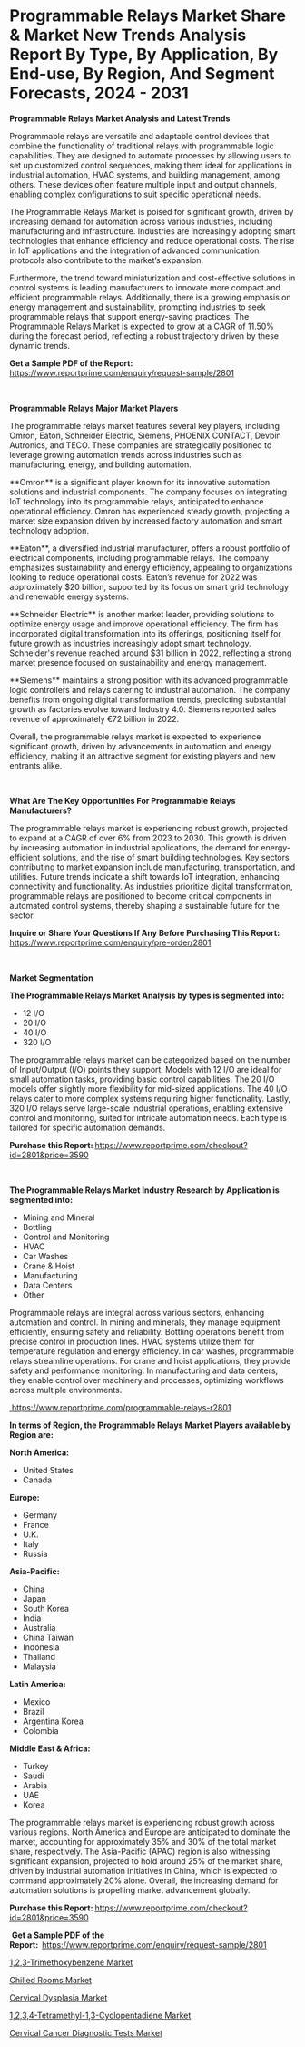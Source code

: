 <p><h1>Programmable Relays Market Share & Market New Trends Analysis Report By Type, By Application, By End-use, By Region, And Segment Forecasts, 2024 - 2031</h1></p><p><strong>Programmable Relays Market Analysis and Latest Trends</strong></p>
<p><p>Programmable relays are versatile and adaptable control devices that combine the functionality of traditional relays with programmable logic capabilities. They are designed to automate processes by allowing users to set up customized control sequences, making them ideal for applications in industrial automation, HVAC systems, and building management, among others. These devices often feature multiple input and output channels, enabling complex configurations to suit specific operational needs.</p><p>The Programmable Relays Market is poised for significant growth, driven by increasing demand for automation across various industries, including manufacturing and infrastructure. Industries are increasingly adopting smart technologies that enhance efficiency and reduce operational costs. The rise in IoT applications and the integration of advanced communication protocols also contribute to the market’s expansion. </p><p>Furthermore, the trend toward miniaturization and cost-effective solutions in control systems is leading manufacturers to innovate more compact and efficient programmable relays. Additionally, there is a growing emphasis on energy management and sustainability, prompting industries to seek programmable relays that support energy-saving practices. The Programmable Relays Market is expected to grow at a CAGR of 11.50% during the forecast period, reflecting a robust trajectory driven by these dynamic trends.</p></p>
<p><strong>Get a Sample PDF of the Report:&nbsp;</strong> <a href="https://www.reportprime.com/enquiry/request-sample/2801">https://www.reportprime.com/enquiry/request-sample/2801</a></p>
<p>&nbsp;</p>
<p><strong>Programmable Relays Major Market Players</strong></p>
<p><p>The programmable relays market features several key players, including Omron, Eaton, Schneider Electric, Siemens, PHOENIX CONTACT, Devbin Autronics, and TECO. These companies are strategically positioned to leverage growing automation trends across industries such as manufacturing, energy, and building automation.</p><p>**Omron** is a significant player known for its innovative automation solutions and industrial components. The company focuses on integrating IoT technology into its programmable relays, anticipated to enhance operational efficiency. Omron has experienced steady growth, projecting a market size expansion driven by increased factory automation and smart technology adoption.</p><p>**Eaton**, a diversified industrial manufacturer, offers a robust portfolio of electrical components, including programmable relays. The company emphasizes sustainability and energy efficiency, appealing to organizations looking to reduce operational costs. Eaton’s revenue for 2022 was approximately $20 billion, supported by its focus on smart grid technology and renewable energy systems.</p><p>**Schneider Electric** is another market leader, providing solutions to optimize energy usage and improve operational efficiency. The firm has incorporated digital transformation into its offerings, positioning itself for future growth as industries increasingly adopt smart technology. Schneider's revenue reached around $31 billion in 2022, reflecting a strong market presence focused on sustainability and energy management.</p><p>**Siemens** maintains a strong position with its advanced programmable logic controllers and relays catering to industrial automation. The company benefits from ongoing digital transformation trends, predicting substantial growth as factories evolve toward Industry 4.0. Siemens reported sales revenue of approximately €72 billion in 2022.</p><p>Overall, the programmable relays market is expected to experience significant growth, driven by advancements in automation and energy efficiency, making it an attractive segment for existing players and new entrants alike.</p></p>
<p>&nbsp;</p>
<p><strong>What Are The Key Opportunities For Programmable Relays Manufacturers?</strong></p>
<p><p>The programmable relays market is experiencing robust growth, projected to expand at a CAGR of over 6% from 2023 to 2030. This growth is driven by increasing automation in industrial applications, the demand for energy-efficient solutions, and the rise of smart building technologies. Key sectors contributing to market expansion include manufacturing, transportation, and utilities. Future trends indicate a shift towards IoT integration, enhancing connectivity and functionality. As industries prioritize digital transformation, programmable relays are positioned to become critical components in automated control systems, thereby shaping a sustainable future for the sector.</p></p>
<p><strong>Inquire or Share Your Questions If Any Before Purchasing This Report:</strong> <a href="https://www.reportprime.com/enquiry/pre-order/2801">https://www.reportprime.com/enquiry/pre-order/2801</a></p>
<p>&nbsp;</p>
<p><strong>Market Segmentation</strong></p>
<p><strong>The Programmable Relays Market Analysis by types is segmented into:</strong></p>
<p><ul><li>12 I/O</li><li>20 I/O</li><li>40 I/O</li><li>320 I/O</li></ul></p>
<p><p>The programmable relays market can be categorized based on the number of Input/Output (I/O) points they support. Models with 12 I/O are ideal for small automation tasks, providing basic control capabilities. The 20 I/O models offer slightly more flexibility for mid-sized applications. The 40 I/O relays cater to more complex systems requiring higher functionality. Lastly, 320 I/O relays serve large-scale industrial operations, enabling extensive control and monitoring, suited for intricate automation needs. Each type is tailored for specific automation demands.</p></p>
<p><strong>Purchase this Report:&nbsp;</strong><a href="https://www.reportprime.com/checkout?id=2801&price=3590">https://www.reportprime.com/checkout?id=2801&price=3590</a></p>
<p>&nbsp;</p>
<p><strong>The Programmable Relays Market Industry Research by Application is segmented into:</strong></p>
<p><ul><li>Mining and Mineral</li><li>Bottling</li><li>Control and Monitoring</li><li>HVAC</li><li>Car Washes</li><li>Crane & Hoist</li><li>Manufacturing</li><li>Data Centers</li><li>Other</li></ul></p>
<p><p>Programmable relays are integral across various sectors, enhancing automation and control. In mining and minerals, they manage equipment efficiently, ensuring safety and reliability. Bottling operations benefit from precise control in production lines. HVAC systems utilize them for temperature regulation and energy efficiency. In car washes, programmable relays streamline operations. For crane and hoist applications, they provide safety and performance monitoring. In manufacturing and data centers, they enable control over machinery and processes, optimizing workflows across multiple environments.</p></p>
<p><a href="https://www.reportprime.com/programmable-relays-r2801">&nbsp;https://www.reportprime.com/programmable-relays-r2801</a></p>
<p><strong>In terms of Region, the Programmable Relays Market Players available by Region are:</strong></p>
<p>
    <p> <strong> North America: </strong>
        <ul>
            <li>United States</li>
            <li>Canada</li>
        </ul>
        </p> 
    <p> <strong> Europe: </strong>
        <ul>
            <li>Germany</li>
            <li>France</li>
            <li>U.K.</li>
            <li>Italy</li>
            <li>Russia</li>
        </ul>
        </p> 
    <p> <strong> Asia-Pacific: </strong>
        <ul>
            <li>China</li>
            <li>Japan</li>
            <li>South Korea</li>
            <li>India</li>
            <li>Australia</li>
            <li>China Taiwan</li>
            <li>Indonesia</li>
            <li>Thailand</li>
            <li>Malaysia</li>
        </ul>
        </p> 
    <p> <strong> Latin America: </strong>
        <ul>
            <li>Mexico</li>
            <li>Brazil</li>
            <li>Argentina Korea</li>
            <li>Colombia</li>
        </ul>
        </p> 
    <p> <strong> Middle East & Africa: </strong>
        <ul>
            <li>Turkey</li>
            <li>Saudi</li>
            <li>Arabia</li>
            <li>UAE</li>
            <li>Korea</li>
        </ul>
    </p>
    </p>
<p><p>The programmable relays market is experiencing robust growth across various regions. North America and Europe are anticipated to dominate the market, accounting for approximately 35% and 30% of the total market share, respectively. The Asia-Pacific (APAC) region is also witnessing significant expansion, projected to hold around 25% of the market share, driven by industrial automation initiatives in China, which is expected to command approximately 20% alone. Overall, the increasing demand for automation solutions is propelling market advancement globally.</p></p>
<p><strong>Purchase this Report: </strong><a href="https://www.reportprime.com/checkout?id=2801&price=3590">https://www.reportprime.com/checkout?id=2801&price=3590</a></p>
<p>&nbsp;<strong>Get a Sample PDF of the Report:&nbsp;&nbsp;</strong><a href="https://www.reportprime.com/enquiry/request-sample/2801">https://www.reportprime.com/enquiry/request-sample/2801</a></p>
<p><strong></strong></p>
<p><p><a href="https://issuu.com/reportprime-2/docs/123-trimethoxybenzene-market-size-2_7bdd6d6f32d207">1,2,3-Trimethoxybenzene Market</a></p><p><a href="https://www.linkedin.com/pulse/chilled-rooms-market-industry-trends-forecast-period-from-tmvbe?trackingId=90LuaHODTOWomM2pxhvGTQ%3D%3D">Chilled Rooms Market</a></p><p><a href="https://www.linkedin.com/pulse/cervical-dysplasia-market-size-segmentation-trends-growth-nimhe?trackingId=EnvzM%2FWASN21v68pNrw5cg%3D%3D">Cervical Dysplasia Market</a></p><p><a href="https://issuu.com/reportprime-2/docs/1234-tetramethyl-13-cyclopentadiene_1dcd1fac24f129">1,2,3,4-Tetramethyl-1,3-Cyclopentadiene Market</a></p><p><a href="https://www.linkedin.com/pulse/cervical-cancer-diagnostic-tests-market-evolution-global-vcxqe?trackingId=sCDqlcn%2FTGy6eOGdDmwo1w%3D%3D">Cervical Cancer Diagnostic Tests Market</a></p></p>
